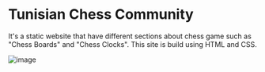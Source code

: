 # Tunisian Chess Community

It's a static website that have different sections about chess game such as "Chess Boards" and "Chess Clocks". This site is
build using HTML and CSS.

![image](https://github.com/wassimbentaleb/TCC-Tunisian-Chess-Community/assets/80058340/bb5d1646-d5f4-45a7-bb42-3103bc197ea6)
